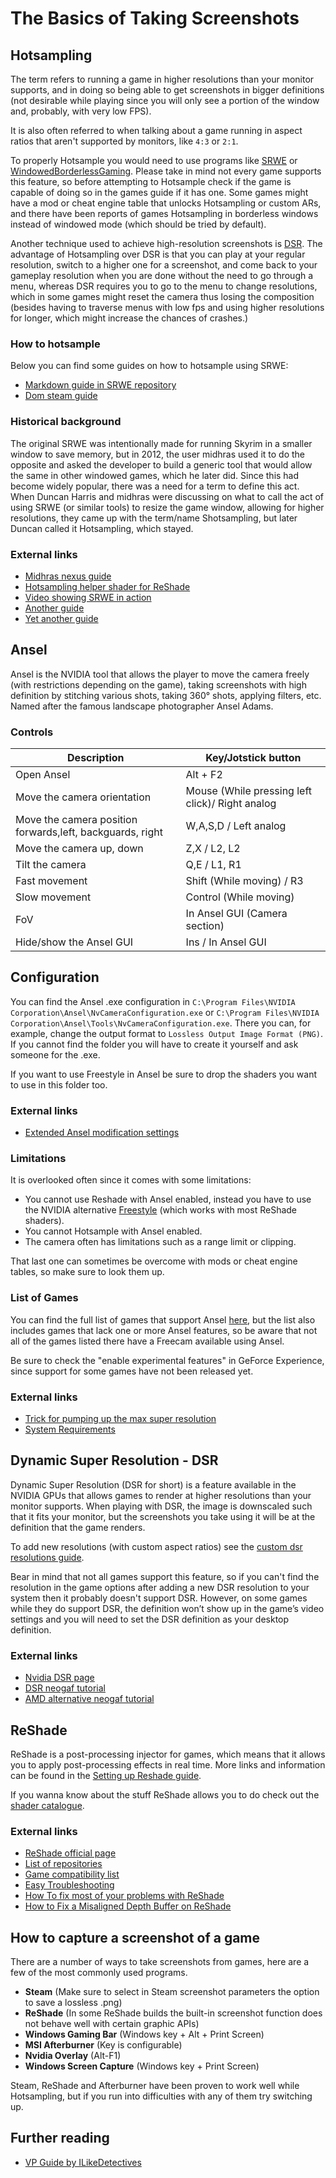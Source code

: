 The Basics of Taking Screenshots
=========
 
## Hotsampling
 
The term refers to running a game in higher resolutions than your monitor supports, and in doing so being able to get screenshots in bigger definitions (not desirable while playing since you will only see a portion of the window and, probably, with very low FPS).
 
It is also often referred to when talking about a game running in aspect ratios that aren't supported by monitors, like `4:3` or `2:1`.
 
To properly Hotsample you would need to use programs like [SRWE](https://github.com/dtgDTGdtg/SRWE) or [WindowedBorderlessGaming](https://westechsolutions.net/sites/WindowedBorderlessGaming/). Please take in mind not every game supports this feature, so before attempting to Hotsample check if the game is capable of doing so in the games guide if it has one. Some games might have a mod or cheat engine table that unlocks Hotsampling or custom ARs, and there have been reports of games Hotsampling in borderless windows instead of windowed mode (which should be tried by default).
 
Another technique used to achieve high-resolution screenshots is [DSR](https://framedsc.github.io/GeneralGuides/basics.htm#dynamic-super-resolution---dsr). The advantage of Hotsampling over DSR is that you can play at your regular resolution, switch to a higher one for a screenshot, and come back to your gameplay resolution when you are done without the need to go through a menu, whereas DSR requires you to go to the menu to change resolutions, which in some games might reset the camera thus losing the composition (besides having to traverse menus with low fps and using higher resolutions for longer, which might increase the chances of crashes.)
 
### How to hotsample
 
Below you can find some guides on how to hotsample using SRWE:
 
- [Markdown guide in SRWE repository](https://github.com/dtgDTGdtg/SRWE/blob/master/README.md)
- [Dom steam guide](https://steamcommunity.com/sharedfiles/filedetails/?id=1119283512)
 
### Historical background
 
The original SRWE was intentionally made for running Skyrim in a smaller window to save memory, but in 2012, the user midhras used it to do the opposite and asked the developer to build a generic tool that would allow the same in other windowed games, which he later did. 
Since this had become widely popular, there was a need for a term to define this act. When Duncan Harris and midhras were discussing on what to call the act of using SRWE (or similar tools) to resize the game window, allowing for higher resolutions, they came up with the term/name Shotsampling, but later Duncan called it Hotsampling, which stayed.
 
### External links
- [Midhras nexus guide](https://www.nexusmods.com/fallout3/articles/49/?)
- [Hotsampling helper shader for ReShade](https://framedsc.github.io/ReshadeGuides/shaderscatalogue.htm#hotsampling)
- [Video showing SRWE in action](https://youtu.be/gNyQB7jPwEA)
- [Another guide](https://pcgamingexperience.com/resolutions/)
- [Yet another guide](https://bsn.boards.net/post/552340)
 
## Ansel
Ansel is the NVIDIA tool that allows the player to move the camera freely (with restrictions depending on the game), taking screenshots with high definition by stitching various shots, taking 360° shots, applying filters, etc. Named after the famous landscape photographer Ansel Adams.
 
### Controls
 
Description|Key/Jotstick button
-|-
Open Ansel | Alt + F2
Move the camera orientation | Mouse (While pressing left click)/ Right analog
Move the camera position forwards,left, backguards, right  | W,A,S,D / Left analog
Move the camera up, down | Z,X /  L2, L2
Tilt the camera | Q,E / L1, R1
Fast movement |  Shift (While moving) / R3
Slow movement | Control (While moving)
FoV | In Ansel GUI (Camera section) 
Hide/show the Ansel GUI | Ins / In Ansel GUI
 
## Configuration
 
You can find the Ansel .exe configuration in `C:\Program Files\NVIDIA Corporation\Ansel\NvCameraConfiguration.exe` or `C:\Program Files\NVIDIA Corporation\Ansel\Tools\NvCameraConfiguration.exe`. There you can, for example, change the output format to `Lossless Output Image Format (PNG)`. If you cannot find the folder you will have to create it yourself and ask someone for the .exe.
 
If you want to use Freestyle in Ansel be sure to drop the shaders you want to use in this folder too.
 
### External links
- [Extended Ansel modification settings](https://www.ubergizmo.com/how-to/use-nvidia-ansel/)
 
 
### Limitations
It is overlooked often since it comes with some limitations:
 
- You cannot use Reshade with Ansel enabled, instead you have to use the NVIDIA alternative [Freestyle](https://www.geforce.com/es_ES/gfecnt/whats-new/articles/nvidia-freestyle-ansel-enhancements-geforce-experience-article) (which works with most ReShade shaders).
- You cannot Hotsample with Ansel enabled.
- The camera often has limitations such as a range limit or clipping.
 
That last one can sometimes be overcome with mods or cheat engine tables, so make sure to look them up.
 
### List of Games
You can find the full list of games that support Ansel [here](https://www.nvidia.com/es-la/geforce/geforce-experience/games/), but the list also includes games that lack one or more Ansel features, so be aware that not all of the games listed there have a Freecam available using Ansel.
 
Be sure to check the "enable experimental features" in GeForce Experience, since support for some games have not been released yet.
 
 
### External links
 
- [Trick for pumping up the max super resolution](https://www.techradar.com/how-to/nvidia-ansel-how-to-get-it-and-how-to-use-it)
- [System Requirements](https://www.nvidia.com/en-us/geforce/geforce-experience/system-requirements)
 
## Dynamic Super Resolution - DSR
Dynamic Super Resolution (DSR for short) is a feature available in the NVIDIA GPUs that allows games to render at higher resolutions than your monitor supports. When playing with DSR, the image is downscaled such that it fits your monitor, but the screenshots you take using it will be at the definition that the game renders.
 
To add new resolutions (with custom aspect ratios) see the [custom dsr resolutions guide](custom_dsr_resolutions.htm).
 
Bear in mind that not all games support this feature, so if you can't find the resolution in the game options after adding a new DSR resolution to your system then it probably doesn't support DSR. However, on some games while they do support DSR, the definition won’t show up in the game’s video settings and you will need to set the DSR definition as your desktop definition.
 
### External links
 
- [Nvidia DSR page](https://www.nvidia.com/en-us/geforce/technologies/dsr/technology/)
- [DSR neogaf tutorial](https://www.neogaf.com/threads/downsampling-a-simple-method-for-making-your-pc-games-look-better.509076/)
- [AMD alternative neogaf tutorial](https://www.neogaf.com/threads/downsampling-for-amd-cards-is-now-possible.472941/)
 
## ReShade
 
ReShade is a post-processing injector for games, which means that it allows you to apply post-processing effects in real time. More links and information can be found in the [Setting up Reshade guide](https://framedsc.github.io/ReshadeGuides/setupreshade.htm).
 
If you wanna know about the stuff ReShade allows you to do check out the [shader catalogue](https://framedsc.github.io/ReshadeGuides/shaderscatalogue.htm).
 
### External links
 
- [ReShade official page](https://reshade.me/)
- [List of repositories](https://www.pcgamingwiki.com/wiki/ReShade#List_of_known_shader_repositories)
- [Game compatibility list](https://www.pcgamingwiki.com/wiki/ReShade#Game_compatibility)
- [Easy Troubleshooting](https://reshade.me/forum/troubleshooting/5227)
- [How To fix most of your problems with ReShade](https://www.youtube.com/watch?v=hYUiWfvyafQ)
- [How to Fix a Misaligned Depth Buffer on ReShade](https://www.youtube.com/watch?v=1z3VyU_4GQY)
 
 
## How to capture a screenshot of a game
 
There are a number of ways to take screenshots from games, here are a few of the most commonly used programs.
 
- **Steam** (Make sure to select in Steam screenshot parameters the option to save a lossless .png)
- **ReShade** (In some ReShade builds the built-in screenshot function does not behave well with certain graphic APIs)
- **Windows Gaming Bar** (Windows key + Alt + Print Screen)
- **MSI Afterburner** (Key is configurable)
- **Nvidia Overlay** (Alt-F1)
- **Windows Screen Capture** (Windows key + Print Screen)
 
Steam, ReShade and Afterburner have been proven to work well while Hotsampling, but if you run into difficulties with any of them try switching up.
 
## Further reading
 
- [VP Guide by ILikeDetectives](https://ilikedetectives.com/virtual-photography-101)